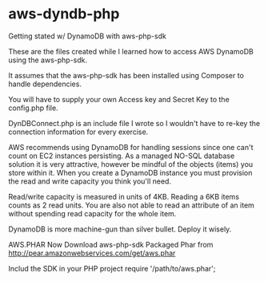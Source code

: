 aws-dyndb-php
=============

Getting stated w/ DynamoDB with aws-php-sdk

These are the files created while I learned how to access AWS DynamoDB
using the aws-php-sdk.

It assumes that the aws-php-sdk has been installed using Composer to
handle dependencies.

You will have to supply your own Access key and Secret Key to the config.php 
file.

DynDBConnect.php is an include file I wrote so I wouldn't have to re-key the 
connection information for every exercise.

AWS recommends using DynamoDB for handling sessions since one can't count on 
EC2 instances persisting. As a managed NO-SQL database solution it is very attractive, 
however be mindful of the objects (items) you store within it. When you create a 
DynamoDB instance you must provision the read and write capacity you think you'll need.

Read/write capacity is measured in units of 4KB. Reading a 6KB items counts as 2 read units.
You are also not able to read an attribute of an item without spending read capacity for the 
whole item. 

DynamoDB is more machine-gun than silver bullet. Deploy it wisely.

AWS.PHAR
Now Download aws-php-sdk Packaged Phar from http://pear.amazonwebservices.com/get/aws.phar

Includ the SDK in your PHP project
require '/path/to/aws.phar';

